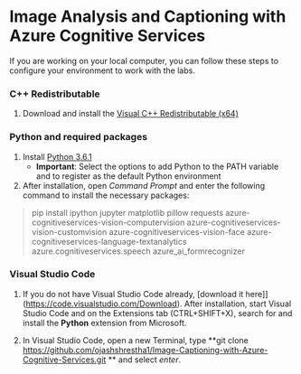 # Image Analysis and Captioning with Azure Cognitive Services


If you are working on your local computer, you can follow these steps to configure your environment to work with the labs.  

### C++ Redistributable 
1. Download and install the [Visual C++ Redistributable (x64)](https://aka.ms/vs/16/release/vc_redist.x64.exe) 

### Python and required packages 
1. Install [Python 3.6.1](https://www.python.org/downloads/release/python-361/)  
   - **Important**: Select the options to add Python to the PATH variable and to register as the default Python environment 
2. After installation, open *Command Prompt* and enter the following command to install the necessary packages: 

> pip install ipython jupyter matplotlib pillow requests azure-cognitiveservices-vision-computervision azure-cognitiveservices-vision-customvision azure-cognitiveservices-vision-face azure-cognitiveservices-language-textanalytics azure.cognitiveservices.speech azure_ai_formrecognizer 

### Visual Studio Code 
1. If you do not have Visual Studio Code already, [download it here]](https://code.visualstudio.com/Download). After installation, start Visual Studio Code and on the Extensions tab (CTRL+SHIFT+X), search for and install the **Python** extension from Microsoft.

2. In Visual Studio Code, open a new Terminal, type **git clone https://github.com/ojashshrestha1/Image-Captioning-with-Azure-Cognitive-Services.git ** and select *enter*. 

